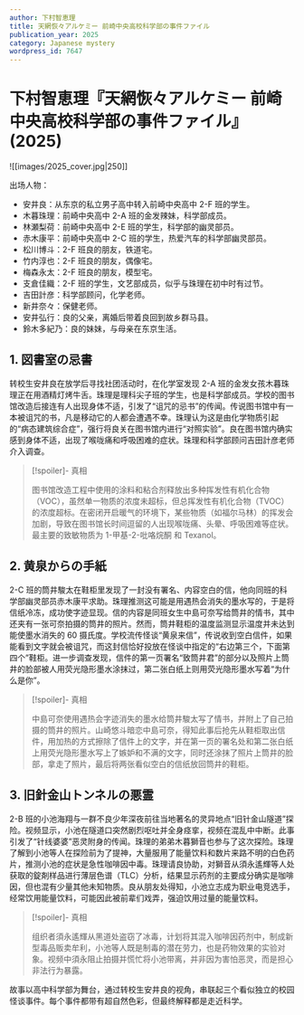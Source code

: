 ```yaml
---
author: 下村智恵理
title: 天網恢々アルケミー 前崎中央高校科学部の事件ファイル
publication_year: 2025
category: Japanese mystery
wordpress_id: 7647
---
```


# 下村智恵理『天網恢々アルケミー 前崎中央高校科学部の事件ファイル』(2025)

![[images/2025_cover.jpg|250]]

出场人物：
- 安井良：从东京的私立男子高中转入前崎中央高中 2-F 班的学生。
- 木暮珠理：前崎中央高中 2-A 班的金发辣妹，科学部成员。
- 林瀬梨荷：前崎中央高中 2-E 班的学生，科学部的幽灵部员。
- 赤木康平：前崎中央高中 2-C 班的学生，热爱汽车的科学部幽灵部员。
- 松川博斗：2-F 班良的朋友，铁道宅。
- 竹内淳也：2-F 班良的朋友，偶像宅。
- 梅森永太：2-F 班良的朋友，模型宅。
- 支倉佳織：2-F 班的学生，文艺部成员，似乎与珠理在初中时有过节。
- 吉田計彦：科学部顾问，化学老师。
- 新井奈々：保健老师。
- 安井弘行：良的父亲，离婚后带着良回到故乡群马县。
- 鈴木多紀乃：良的妹妹，与母亲在东京生活。

## 1. 図書室の忌書

转校生安井良在放学后寻找社团活动时，在化学室发现 2-A 班的金发女孩木暮珠理正在用酒精灯烤牛舌。珠理是理科尖子班的学生，也是科学部成员。学校的图书馆改造后接连有人出现身体不适，引发了“诅咒的忌书”的传闻。传说图书馆中有一本被诅咒的书，凡是移动它的人都会遭遇不幸。珠理认为这是由化学物质引起的“病态建筑综合症”，强行将良关在图书馆内进行“对照实验”。良在图书馆内确实感到身体不适，出现了喉咙痛和呼吸困难的症状。珠理和科学部顾问吉田計彦老师介入调查。

> [!spoiler]- 真相
> 
> 图书馆改造工程中使用的涂料和粘合剂释放出多种挥发性有机化合物（VOC），虽然单一物质的浓度未超标，但总挥发性有机化合物（TVOC）的浓度超标。在密闭开启暖气的环境下，某些物质（如福尔马林）的挥发会加剧，导致在图书馆长时间逗留的人出现喉咙痛、头晕、呼吸困难等症状。最主要的致敏物质为 1-甲基-2-吡咯烷酮 和 Texanol。

## 2. 黄泉からの手紙

2-C 班的筒井駿太在鞋柜里发现了一封没有署名、内容空白的信，他向同班的科学部幽灵部员赤木康平求助。珠理推测这可能是用遇热会消失的墨水写的，于是将信纸冷冻，成功使字迹显现。信的内容是同班女生中島可奈写给筒井的情书，其中还夹有一张可奈拍摄的筒井的照片。然而，筒井鞋柜的温度监测显示温度并未达到能使墨水消失的 60 摄氏度。学校流传怪谈“黄泉来信”，传说收到空白信件，如果能看到文字就会被诅咒，而这封信恰好投放在怪谈中指定的“右边第三个，下面第四个”鞋柜。进一步调查发现，信件的第一页署名“致筒井君”的部分以及照片上筒井的脸部被人用荧光隐形墨水涂抹过，第二张白纸上则用荧光隐形墨水写着“为什么是你”。

> [!spoiler]- 真相
> 
> 中島可奈使用遇热会字迹消失的墨水给筒井駿太写了情书，并附上了自己拍摄的筒井的照片。山崎悠斗暗恋中島可奈，得知此事后抢先从鞋柜取出信件，用加热的方式擦除了信件上的文字，并在第一页的署名处和第二张白纸上用荧光隐形墨水写上了嫉妒和不满的文字，同时还涂抹了照片上筒井的脸部，拿走了照片，最后将两张看似空白的信纸放回筒井的鞋柜。

## 3. 旧針金山トンネルの悪霊

2-B 班的小池海翔与一群不良少年深夜前往当地著名的灵异地点“旧针金山隧道”探险。视频显示，小池在隧道口突然剧烈呕吐并全身痉挛，视频在混乱中中断。此事引发了“针线婆婆”恶灵附身的传闻。珠理的弟弟木暮獅音也参与了这次探险。珠理了解到小池等人在探险前为了提神，大量服用了能量饮料和数片来路不明的白色药片，推测小池的症状是急性咖啡因中毒。珠理请良协助，对獅音从須永遙輝等人处获取的錠剤样品进行薄层色谱（TLC）分析，结果显示药剂的主要成分确实是咖啡因，但也混有少量其他未知物质。良从朋友处得知，小池立志成为职业电竞选手，经常饮用能量饮料，可能因此被前辈们戏弄，强迫饮用过量的能量饮料。

> [!spoiler]- 真相
> 
> 组织者須永遙輝从黑道处盗窃了冰毒，计划将其混入咖啡因药剂中，制成新型毒品贩卖牟利，小池等人既是制毒的潜在劳力，也是药物效果的实验对象。视频中須永阻止拍摄并慌忙将小池带离，并非因为害怕恶灵，而是担心非法行为暴露。

故事以高中科学部为舞台，通过转校生安井良的视角，串联起三个看似独立的校园怪谈事件。每个事件都带有超自然色彩，但最终解释都是走近科学。
